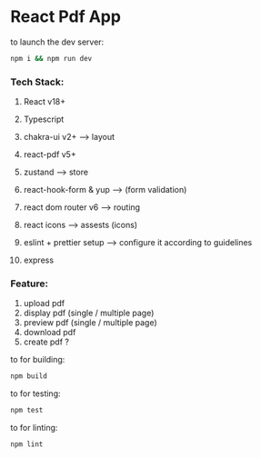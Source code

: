 # React Pdf App

to launch the dev server:

```bash
npm i && npm run dev
```

### Tech Stack:

1. React v18+
2. Typescript
3. chakra-ui v2+ --> layout
4. react-pdf v5+
5. zustand --> store
6. react-hook-form & yup --> (form validation)
7. react dom router v6 --> routing
8. react icons --> assests (icons)
9. eslint + prettier setup --> configure it according to guidelines

10. express

### Feature:

1. upload pdf
2. display pdf (single / multiple page)
3. preview pdf (single / multiple page)
4. download pdf
5. create pdf ?

to for building:

```bash
npm build
```

to for testing:

```bash
npm test
```

to for linting:

```bash
npm lint
```
